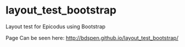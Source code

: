 # layout_test_bootstrap
Layout test for Epicodus using Bootstrap

Page Can be seen here: http://bdspen.github.io/layout_test_bootstrap/
